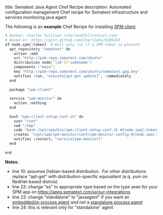 title: Sematext Java Agent Chef Recipe
description: Automated configuration management Chef recipe for Sematext infrastructure and services monitoring java agent

The following is an **example** Chef Recipe for installing [SPM client](spm-client).

``` bash
# Author: Charles Sullivan (charles@fullcontact.com)
# Based on: https://gist.github.com/CharlieSu/6195243
if node.spm[:token]  # Will only run if a SPM token is present.
  apt_repository "sematext" do
    action :add
    uri "http://pub-repo.sematext.com/ubuntu"
    distribution node['lsb']['codename']
    components ["main"]
    key "http://pub-repo.sematext.com/ubuntu/sematext.gpg.key"
    notifies :run, "execute[apt-get update]", :immediately
  end
 
  package "spm-client"
 
  service "spm-monitor" do
    action :nothing
  end
 
  bash "spm-client-setup-conf.sh" do
    user "root"
    cwd "/tmp"
    code "bash /opt/spm/bin/spm-client-setup-conf.sh #{node.spm[:token]} es standalone"
    creates "/opt/spm/spm-monitor/conf/spm-monitor-config-#{node.spm[:token]}-default.properties"
    notifies :restart, "service[spm-monitor]"
  end
  
end
```

**Notes**:

  - line 10: assumes Debian-based distribution.  For other distributions
    replace "apt-get" with distribution-specific equivallent (e.q. yum
    on RedHat-based distros)
  - line 22: change "es" to appropriate type based on the type seen for
    your SPM app on <https://apps.sematext.com/ui/our-integrations>
  - line 22: change "standalone" to "javaagent" if you want an
    [embedded/in-process agent](spm-monitor-javaagent)
    and not a [standalone process agent](spm-monitor-standalone)
  - line 24: this is relevant only for "standalone" agent  
